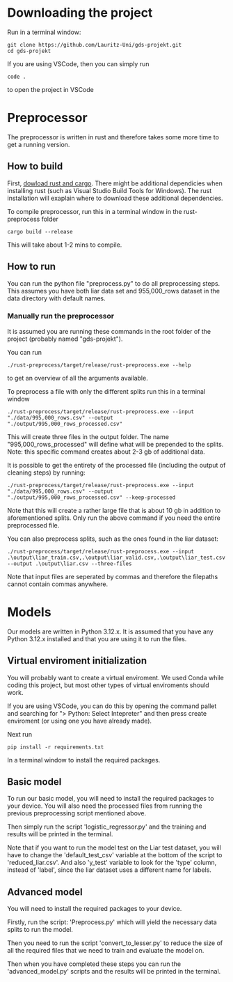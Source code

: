 
# Downloading the project
Run in a terminal window:
```
git clone https://github.com/Lauritz-Uni/gds-projekt.git
cd gds-projekt
```

If you are using VSCode, then you can simply run
```
code .
```
to open the project in VSCode

# Preprocessor
The preprocessor is written in rust and therefore takes some more time to get a running version.
## How to build
First, [dowload rust and cargo](https://www.rust-lang.org/tools/install). There might be additional dependicies when installing rust (such as Visual Studio Build Tools for Windows). The rust installation will exaplain where to download these additional dependencies.

To compile preprocessor, run this in a terminal window in the rust-preprocess folder
```
cargo build --release
```
This will take about 1-2 mins to compile.


## How to run
You can run the python file "preprocess.py" to do all preprocessing steps. This assumes you have both liar data set and 955,000_rows dataset in the data directory with default names.

### Manually run the preprocessor

It is assumed you are running these commands in the root folder of the project (probably named "gds-projekt").

You can run 
```
./rust-preprocess/target/release/rust-preprocess.exe --help
```
to get an overview of all the arguments available.

To preprocess a file with only the different splits run this in a terminal window
```
./rust-preprocess/target/release/rust-preprocess.exe --input "./data/995,000_rows.csv" --output "./output/995,000_rows_processed.csv"
```
This will create three files in the output folder. The name "995,000_rows_processed" will define what will be prepended to the splits.
Note: this specific command creates about 2-3 gb of additional data.

It is possible to get the entirety of the processed file (including the output of cleaning steps) by running:
```
./rust-preprocess/target/release/rust-preprocess.exe --input "./data/995,000_rows.csv" --output "./output/995,000_rows_processed.csv" --keep-processed
```
Note that this will create a rather large file that is about 10 gb in addition to aforementioned splits. Only run the above command if you need the entire preprocessed file.

You can also preprocess splits, such as the ones found in the liar dataset:
```
./rust-preprocess/target/release/rust-preprocess.exe --input .\output\liar_train.csv,.\output\liar_valid.csv,.\output\liar_test.csv --output .\output\liar.csv --three-files
```
Note that input files are seperated by commas and therefore the filepaths cannot contain commas anywhere.
# Models
Our models are written in Python 3.12.x. It is assumed that you have any Python 3.12.x installed and that you are using it to run the files.

## Virtual enviroment initialization
You will probably want to create a virtual enviroment. We used Conda while coding this project, but most other types of virtual enviroments should work.

If you are using VSCode, you can do this by opening the command pallet and searching for "> Python: Select Intepreter" and then press create enviroment (or using one you have already made).

Next run
```
pip install -r requirements.txt
```
In a terminal window to install the required packages.


## Basic model
To run our basic model, you will need to install the required packages to your device. You will also need the processed files from running the previous preprocessing script mentioned above. 

Then simply run the script 'logistic_regressor.py' and the training and results will be printed in the terminal.

Note that if you want to run the model test on the Liar test dataset, you will have to change the 'default_test_csv' variable at the bottom of the script to 'reduced_liar.csv'. 
And also 'y_test' variable to look for the 'type' column, instead of 'label', since the liar dataset uses a different name for labels. 

## Advanced model
You will need to install the required packages to your device. 

Firstly, run the script: 'Preprocess.py' which will yield the necessary data splits to run the model.

Then you need to run the script 'convert_to_lesser.py' to reduce the size of all the required files that we need to train and evaluate the model on. 

Then when you have completed these steps you can run the 'advanced_model.py' scripts and the results will be printed in the terminal.
